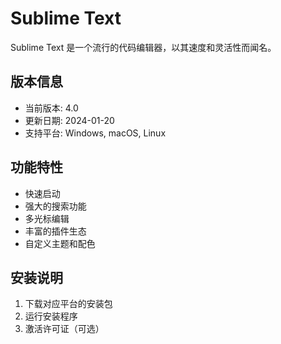 # Sublime Text

Sublime Text 是一个流行的代码编辑器，以其速度和灵活性而闻名。

## 版本信息
- 当前版本: 4.0
- 更新日期: 2024-01-20
- 支持平台: Windows, macOS, Linux

## 功能特性
- 快速启动
- 强大的搜索功能
- 多光标编辑
- 丰富的插件生态
- 自定义主题和配色

## 安装说明
1. 下载对应平台的安装包
2. 运行安装程序
3. 激活许可证（可选） 